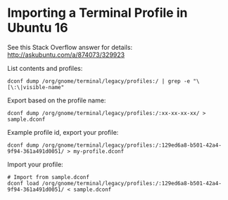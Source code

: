 # Importing a Terminal Profile in Ubuntu 16

See this Stack Overflow answer for details: http://askubuntu.com/a/874073/329923

List contents and profiles:

```
dconf dump /org/gnome/terminal/legacy/profiles:/ | grep -e "\[\:\|visible-name"
```

Export based on the profile name:

```
dconf dump /org/gnome/terminal/legacy/profiles:/:xx-xx-xx-xx/ > sample.dconf
```

Example profile id, export your profile:

```
dconf dump /org/gnome/terminal/legacy/profiles:/:129ed6a8-b501-42a4-9f94-361a491d0051/ > my-profile.dconf
```

Import your profile:

```
# Import from sample.dconf
dconf load /org/gnome/terminal/legacy/profiles:/:129ed6a8-b501-42a4-9f94-361a491d0051/ < sample.dconf
```
